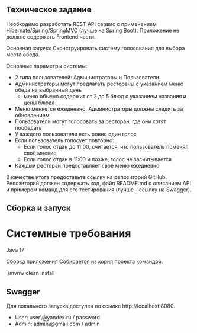 ## Техническое задание

Необходимо разработать REST API сервис с применением Hibernate/Spring/SpringMVC (лучше на Spring Boot). Приложение не
должно содержать Frontend части.

Основная задача: Сконструировать систему голосования для выбора места обеда.

Основные параметры системы:

- 2 типа пользователей: Администраторы и Пользователи
- Администраторы могут предлагать рестораны с указанием меню обеда на выбранный день
  - меню обычно содержит от 2 до 5 блюд с указанием названия и цены блюда
- Меню меняется ежедневно. Администраторы должны следить за обновлением
- Пользователи могут голосовать за ресторан, где они хотят пообедать
- У каждого пользователя есть ровно один голос
- Если пользователь голосует повторно:
  - Если голос отдан до 11:00, считается, что пользователь поменял своё мнение
  - Если голос отдан в 11:00 и позже, голос не засчитывается
- Каждый ресторан предоставляет своё меню ежедневно

В качестве итога предоставьте ссылку на репозиторий GitHub. Репозиторий должен содержать код, файл README.md с описанием
API и примером команд для его тестирования (лучше - ссылку на Swagger).

## Сборка и запуск
# Системные требования
Java 17

Сборка приложения
Собирается из корня проекта командой:

./mvnw clean install

## Swagger
Для локального запуска доступен по ссылке http://localhost:8080.
  - User:  user\\@yandex.ru / password
  - Admin: admin\\@gmail.com / admin
